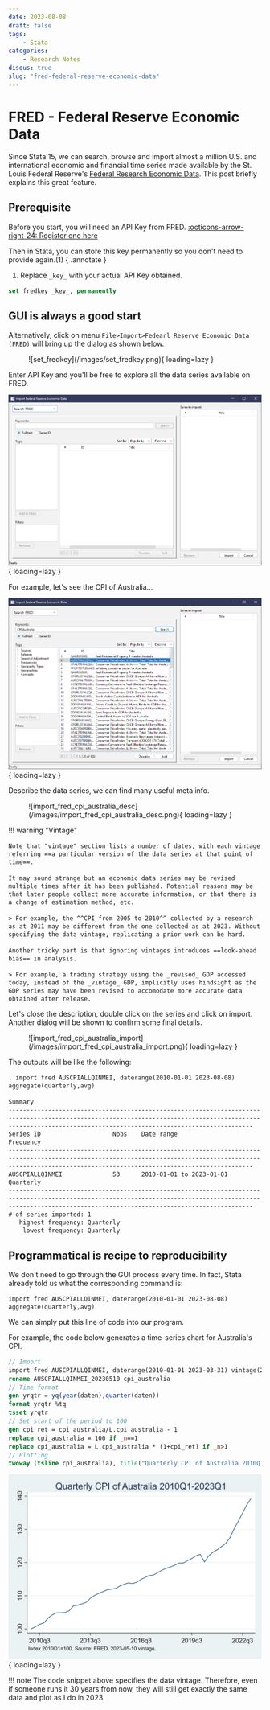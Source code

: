 ```yaml
---
date: 2023-08-08
draft: false
tags:
    - Stata
categories:
    - Research Notes
disqus: true
slug: "fred-federal-reserve-economic-data"
---
```


# FRED - Federal Reserve Economic Data

Since Stata 15, we can search, browse and import almost a million U.S. and international economic and financial time series made available by the St. Louis Federal Reserve's [Federal Research Economic Data](https://fred.stlouisfed.org/). This post briefly explains this great feature.

<!-- more -->

## Prerequisite

Before you start, you will need an API Key from FRED. [:octicons-arrow-right-24: Register one here](https://fred.stlouisfed.org/docs/api/api_key.html)

Then in Stata, you can store this key permanently so you don't need to provide again.(1)
{ .annotate }

1. Replace `_key_` with your actual API Key obtained.

```stata
set fredkey _key_, permanently
```

## GUI is always a good start

Alternatively, click on menu `File>Import>Fedearl Reserve Economic Data (FRED)` will bring up the dialog as shown below.

<figure markdown>
![set_fredkey](/images/set_fredkey.png){ loading=lazy }
</figure>

Enter API Key and you'll be free to explore all the data series available on FRED.

![import_fred](/images/import_fred.png){ loading=lazy }

For example, let's see the CPI of Australia...

![import_fred_cpi_australia](/images/import_fred_cpi_australia.png){ loading=lazy }

Describe the data series, we can find many useful meta info.

<figure markdown>
![import_fred_cpi_australia_desc](/images/import_fred_cpi_australia_desc.png){ loading=lazy }
</figure>

!!! warning "Vintage"

    Note that "vintage" section lists a number of dates, with each vintage referring ==a particular version of the data series at that point of time==.
    
    It may sound strange but an economic data series may be revised multiple times after it has been published. Potential reasons may be that later people collect more accurate information, or that there is a change of estimation method, etc.

    > For example, the ^^CPI from 2005 to 2010^^ collected by a research as at 2011 may be different from the one collected as at 2023. Without specifying the data vintage, replicating a prior work can be hard.

    Another tricky part is that ignoring vintages introduces ==look-ahead bias== in analysis.

    > For example, a trading strategy using the _revised_ GDP accessed today, instead of the _vintage_ GDP, implicitly uses hindsight as the GDP series may have been revised to accomodate more accurate data obtained after release.

Let's close the description, double click on the series and click on import. Another dialog will be shown to confirm some final details.

<figure markdown>
![import_fred_cpi_australia_import](/images/import_fred_cpi_australia_import.png){ loading=lazy }
</figure>

The outputs will be like the following:

```stat
. import fred AUSCPIALLQINMEI, daterange(2010-01-01 2023-08-08) aggregate(quarterly,avg)

Summary
----------------------------------------------------------------------------------------------------------------------------------------------------------------------------------------------------------------
Series ID                    Nobs    Date range                Frequency
----------------------------------------------------------------------------------------------------------------------------------------------------------------------------------------------------------------
AUSCPIALLQINMEI              53      2010-01-01 to 2023-01-01  Quarterly
----------------------------------------------------------------------------------------------------------------------------------------------------------------------------------------------------------------
# of series imported: 1
   highest frequency: Quarterly
    lowest frequency: Quarterly
```

## Programmatical is recipe to reproducibility

We don't need to go through the GUI process every time. In fact, Stata already told us what the corresponding command is:

```stat
import fred AUSCPIALLQINMEI, daterange(2010-01-01 2023-08-08) aggregate(quarterly,avg)
```

We can simply put this line of code into our program.

For example, the code below generates a time-series chart for Australia's CPI.

```stata
// Import
import fred AUSCPIALLQINMEI, daterange(2010-01-01 2023-03-31) vintage(2023-05-10) aggregate(quarterly,avg) clear
rename AUSCPIALLQINMEI_20230510 cpi_australia
// Time format
gen yrqtr = yq(year(daten),quarter(daten))
format yrqtr %tq
tsset yrqtr
// Set start of the period to 100
gen cpi_ret = cpi_australia/L.cpi_australia - 1
replace cpi_australia = 100 if _n==1
replace cpi_australia = L.cpi_australia * (1+cpi_ret) if _n>1
// Plotting
twoway (tsline cpi_australia), title("Quarterly CPI of Australia 2010Q1-2023Q1") ytitle("") ttitle("") note("Index 2010Q1=100. Source: FRED, 2023-05-10 vintage.")
```

![import_fred_cpi_australia_example](/images/import_fred_cpi_australia_example.png){ loading=lazy }

!!! note
    The code snippet above specifies the data vintage. Therefore, even if someone runs it 30 years from now, they will still get exactly the same data and plot as I do in 2023.

